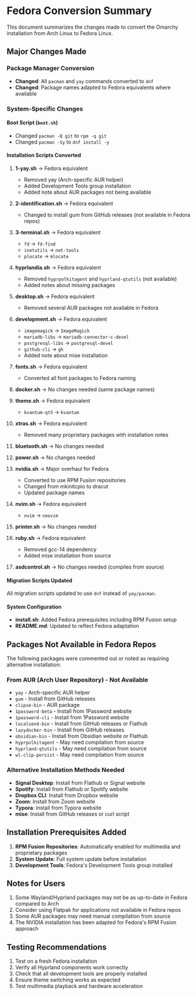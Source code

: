 # Fedora Conversion Summary

This document summarizes the changes made to convert the Omarchy installation from Arch Linux to Fedora Linux.

## Major Changes Made

### Package Manager Conversion

- **Changed**: All `pacman` and `yay` commands converted to `dnf`
- **Changed**: Package names adapted to Fedora equivalents where available

### System-Specific Changes

#### Boot Script (`boot.sh`)

- Changed `pacman -Q git` to `rpm -q git`
- Changed `pacman -Sy` to `dnf install -y`

#### Installation Scripts Converted

1. **1-yay.sh** → Fedora equivalent

   - Removed yay (Arch-specific AUR helper)
   - Added Development Tools group installation
   - Added note about AUR packages not being available

2. **2-identification.sh** → Fedora equivalent

   - Changed to install gum from GitHub releases (not available in Fedora repos)

3. **3-terminal.sh** → Fedora equivalent

   - `fd` → `fd-find`
   - `inetutils` → `net-tools`
   - `plocate` → `mlocate`

4. **hyprlandia.sh** → Fedora equivalent

   - Removed `hyprpolkitagent` and `hyprland-qtutils` (not available)
   - Added notes about missing packages

5. **desktop.sh** → Fedora equivalent

   - Removed several AUR packages not available in Fedora

6. **development.sh** → Fedora equivalent

   - `imagemagick` → `ImageMagick`
   - `mariadb-libs` → `mariadb-connector-c-devel`
   - `postgresql-libs` → `postgresql-devel`
   - `github-cli` → `gh`
   - Added note about mise installation

7. **fonts.sh** → Fedora equivalent

   - Converted all font packages to Fedora naming

8. **docker.sh** → No changes needed (same package names)

9. **theme.sh** → Fedora equivalent

   - `kvantum-qt5` → `kvantum`

10. **xtras.sh** → Fedora equivalent

    - Removed many proprietary packages with installation notes

11. **bluetooth.sh** → No changes needed

12. **power.sh** → No changes needed

13. **nvidia.sh** → Major overhaul for Fedora

    - Converted to use RPM Fusion repositories
    - Changed from mkinitcpio to dracut
    - Updated package names

14. **nvim.sh** → Fedora equivalent

    - `nvim` → `neovim`

15. **printer.sh** → No changes needed

16. **ruby.sh** → Fedora equivalent

    - Removed gcc-14 dependency
    - Added mise installation from source

17. **asdcontrol.sh** → No changes needed (compiles from source)

#### Migration Scripts Updated

All migration scripts updated to use `dnf` instead of `yay/pacman`.

#### System Configuration

- **install.sh**: Added Fedora prerequisites including RPM Fusion setup
- **README.md**: Updated to reflect Fedora adaptation

## Packages Not Available in Fedora Repos

The following packages were commented out or noted as requiring alternative installation:

### From AUR (Arch User Repository) - Not Available

- `yay` - Arch-specific AUR helper
- `gum` - Install from GitHub releases
- `clipse-bin` - AUR package
- `1password-beta` - Install from 1Password website
- `1password-cli` - Install from 1Password website
- `localsend-bin` - Install from GitHub releases or Flathub
- `lazydocker-bin` - Install from GitHub releases
- `obsidian-bin` - Install from Obsidian website or Flathub
- `hyprpolkitagent` - May need compilation from source
- `hyprland-qtutils` - May need compilation from source
- `wl-clip-persist` - May need compilation from source

### Alternative Installation Methods Needed

- **Signal Desktop**: Install from Flathub or Signal website
- **Spotify**: Install from Flathub or Spotify website
- **Dropbox CLI**: Install from Dropbox website
- **Zoom**: Install from Zoom website
- **Typora**: Install from Typora website
- **mise**: Install from GitHub releases or curl script

## Installation Prerequisites Added

1. **RPM Fusion Repositories**: Automatically enabled for multimedia and proprietary packages
2. **System Update**: Full system update before installation
3. **Development Tools**: Fedora's Development Tools group installed

## Notes for Users

1. Some Wayland/Hyprland packages may not be as up-to-date in Fedora compared to Arch
2. Consider using Flatpak for applications not available in Fedora repos
3. Some AUR packages may need manual compilation from source
4. The NVIDIA installation has been adapted for Fedora's RPM Fusion approach

## Testing Recommendations

1. Test on a fresh Fedora installation
2. Verify all Hyprland components work correctly
3. Check that all development tools are properly installed
4. Ensure theme switching works as expected
5. Test multimedia playback and hardware acceleration
